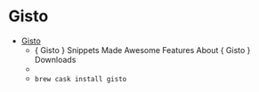 # Gisto
- [Gisto](https://www.gistoapp.com/)
  -  { Gisto } Snippets Made Awesome Features About { Gisto } Downloads
  - 
  - `brew cask install gisto`
